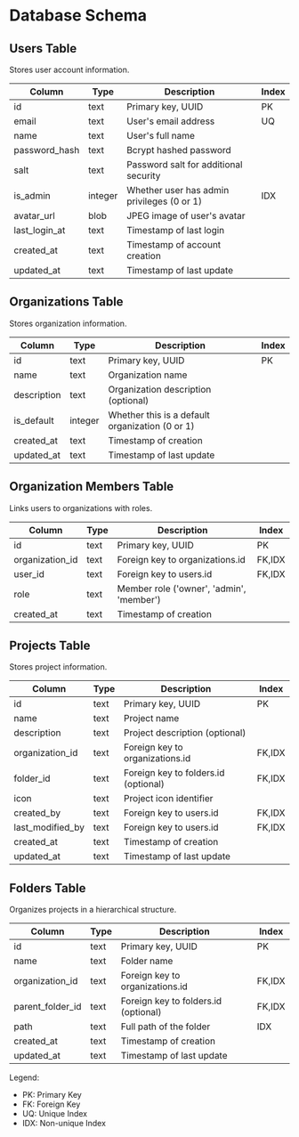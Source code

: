 # Database Schema

## Users Table

Stores user account information.

| Column       | Type    | Description                                    | Index |
|--------------|---------|------------------------------------------------|-------|
| id           | text    | Primary key, UUID                              | PK    |
| email        | text    | User's email address                           | UQ    |
| name         | text    | User's full name                               |       |
| password_hash| text    | Bcrypt hashed password                         |       |
| salt         | text    | Password salt for additional security          |       |
| is_admin     | integer | Whether user has admin privileges (0 or 1)     | IDX   |
| avatar_url   | blob    | JPEG image of user's avatar                    |       |
| last_login_at| text    | Timestamp of last login                        |       |
| created_at   | text    | Timestamp of account creation                  |       |
| updated_at   | text    | Timestamp of last update                       |       |

## Organizations Table

Stores organization information.

| Column      | Type    | Description                                    | Index |
|-------------|---------|------------------------------------------------|-------|
| id          | text    | Primary key, UUID                              | PK    |
| name        | text    | Organization name                              |       |
| description | text    | Organization description (optional)            |       |
| is_default  | integer | Whether this is a default organization (0 or 1)|       |
| created_at  | text    | Timestamp of creation                          |       |
| updated_at  | text    | Timestamp of last update                       |       |

## Organization Members Table

Links users to organizations with roles.

| Column          | Type    | Description                                    | Index |
|-----------------|---------|------------------------------------------------|-------|
| id              | text    | Primary key, UUID                              | PK    |
| organization_id | text    | Foreign key to organizations.id                | FK,IDX|
| user_id         | text    | Foreign key to users.id                        | FK,IDX|
| role            | text    | Member role ('owner', 'admin', 'member')       |       |
| created_at      | text    | Timestamp of creation                          |       |

## Projects Table

Stores project information.

| Column          | Type    | Description                                    | Index |
|-----------------|---------|------------------------------------------------|-------|
| id              | text    | Primary key, UUID                              | PK    |
| name            | text    | Project name                                   |       |
| description     | text    | Project description (optional)                 |       |
| organization_id | text    | Foreign key to organizations.id                | FK,IDX|
| folder_id       | text    | Foreign key to folders.id (optional)           | FK,IDX|
| icon            | text    | Project icon identifier                        |       |
| created_by      | text    | Foreign key to users.id                        | FK,IDX|
| last_modified_by| text    | Foreign key to users.id                        | FK,IDX|
| created_at      | text    | Timestamp of creation                          |       |
| updated_at      | text    | Timestamp of last update                       |       |

## Folders Table

Organizes projects in a hierarchical structure.

| Column          | Type    | Description                                    | Index |
|-----------------|---------|------------------------------------------------|-------|
| id              | text    | Primary key, UUID                              | PK    |
| name            | text    | Folder name                                    |       |
| organization_id | text    | Foreign key to organizations.id                | FK,IDX|
| parent_folder_id| text    | Foreign key to folders.id (optional)           | FK,IDX|
| path            | text    | Full path of the folder                        | IDX   |
| created_at      | text    | Timestamp of creation                          |       |
| updated_at      | text    | Timestamp of last update                       |       |

Legend:
- PK: Primary Key
- FK: Foreign Key
- UQ: Unique Index
- IDX: Non-unique Index 